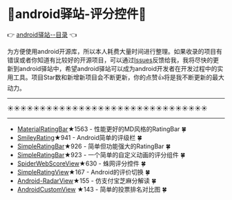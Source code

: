 # :running:android驿站-评分控件:running:
:point_right: [android驿站--目录](https://github.com/enChenging/android_posthouse) :point_left: 

为方便使用android开源库，所以本人耗费大量时间进行整理。如果收录的项目有错误或者你知道有比较好的开源项目，可以通过[Issues](https://github.com/enChenging/android_posthouse/issues)反馈给我，我将尽快的更新到android驿站中，希望android驿站可以成为android开发者在开发过程中的实用工具。项目Star数和新增新项目会不断更新，你的点赞:+1:将是我不断更新的最大动力。

<HR style="FILTER: progid:DXImageTransform.Microsoft.Shadow(color:#987cb9,direction:145,strength:15)" width="100%" color=#987cb9 SIZE=1>

:sunny::sunny::sunny::sunny::sunny::sunny::sunny::sunny::sunny::sunny::sunny::sunny::sunny::sunny::sunny::sunny::sunny::sunny::sunny::sunny::sunny::sunny::sunny::sunny::sunny::sunny::sunny::sunny::sunny::sunny::sunny:
<HR style="FILTER: progid:DXImageTransform.Microsoft.Shadow(color:#987cb9,direction:145,strength:15)" width="100%" color=#987cb9 SIZE=1>

- [MaterialRatingBar](https://github.com/DreaminginCodeZH/MaterialRatingBar)★1563 - 性能更好的MD风格的RatingBar  :four_leaf_clover:
- [SmileyRating](https://github.com/sujithkanna/SmileyRating)★941 - Android简单的评级栏 :four_leaf_clover:
- [SimpleRatingBar](https://github.com/FlyingPumba/SimpleRatingBar)★926 - 简单但功能强大的RatingBar  :four_leaf_clover:
- [SimpleRatingBar](https://github.com/ome450901/SimpleRatingBar)★923 - 一个简单的自定义动画的评分组件  :four_leaf_clover:
- [SpiderWebScoreView](https://github.com/xiaopansky/SpiderWebScoreView)★630 - 蛛网评分控件  :four_leaf_clover:
- [SimpleRatingView](https://github.com/xiprox/SimpleRatingView)★167 - Android的评价切换 :four_leaf_clover:
- [Android-RadarView](https://github.com/jeanboydev/Android-RadarView)★155 - 仿支付宝芝麻分解读 :four_leaf_clover:
- [AndroidCustomView](https://github.com/AllenCoder/AndroidCustomView) ★143 - 简单的投票排名对比图 :four_leaf_clover:


        
